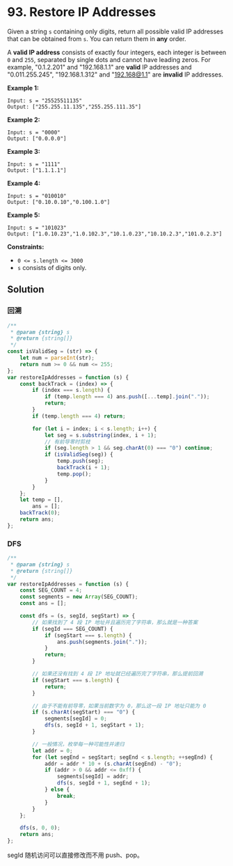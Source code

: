 # 93. Restore IP Addresses

Given a string `s` containing only digits, return all possible valid IP addresses that can be obtained from `s`. You can return them in **any** order.

A **valid IP address** consists of exactly four integers, each integer is between `0` and `255`, separated by single dots and cannot have leading zeros. For example, "0.1.2.201" and "192.168.1.1" are **valid** IP addresses and "0.011.255.245", "192.168.1.312" and "192.168@1.1" are **invalid** IP addresses.

**Example 1:**

```
Input: s = "25525511135"
Output: ["255.255.11.135","255.255.111.35"]
```

**Example 2:**

```
Input: s = "0000"
Output: ["0.0.0.0"]
```

**Example 3:**

```
Input: s = "1111"
Output: ["1.1.1.1"]
```

**Example 4:**

```
Input: s = "010010"
Output: ["0.10.0.10","0.100.1.0"]
```

**Example 5:**

```
Input: s = "101023"
Output: ["1.0.10.23","1.0.102.3","10.1.0.23","10.10.2.3","101.0.2.3"]
```

**Constraints:**

-   `0 <= s.length <= 3000`
-   `s` consists of digits only.

## Solution

### 回溯

```js
/**
 * @param {string} s
 * @return {string[]}
 */
const isValidSeg = (str) => {
    let num = parseInt(str);
    return num >= 0 && num <= 255;
};
var restoreIpAddresses = function (s) {
    const backTrack = (index) => {
        if (index === s.length) {
            if (temp.length === 4) ans.push([...temp].join("."));
            return;
        }
        if (temp.length === 4) return;

        for (let i = index; i < s.length; i++) {
            let seg = s.substring(index, i + 1);
            // 有前导零时剪枝
            if (seg.length > 1 && seg.charAt(0) === "0") continue;
            if (isValidSeg(seg)) {
                temp.push(seg);
                backTrack(i + 1);
                temp.pop();
            }
        }
    };
    let temp = [],
        ans = [];
    backTrack(0);
    return ans;
};
```

### DFS

```js
/**
 * @param {string} s
 * @return {string[]}
 */
var restoreIpAddresses = function (s) {
    const SEG_COUNT = 4;
    const segments = new Array(SEG_COUNT);
    const ans = [];

    const dfs = (s, segId, segStart) => {
        // 如果找到了 4 段 IP 地址并且遍历完了字符串，那么就是一种答案
        if (segId === SEG_COUNT) {
            if (segStart === s.length) {
                ans.push(segments.join("."));
            }
            return;
        }

        // 如果还没有找到 4 段 IP 地址就已经遍历完了字符串，那么提前回溯
        if (segStart === s.length) {
            return;
        }

        // 由于不能有前导零，如果当前数字为 0，那么这一段 IP 地址只能为 0
        if (s.charAt(segStart) === "0") {
            segments[segId] = 0;
            dfs(s, segId + 1, segStart + 1);
        }

        // 一般情况，枚举每一种可能性并递归
        let addr = 0;
        for (let segEnd = segStart; segEnd < s.length; ++segEnd) {
            addr = addr * 10 + (s.charAt(segEnd) - "0");
            if (addr > 0 && addr <= 0xff) {
                segments[segId] = addr;
                dfs(s, segId + 1, segEnd + 1);
            } else {
                break;
            }
        }
    };

    dfs(s, 0, 0);
    return ans;
};
```

segId 随机访问可以直接修改而不用 push、pop。
